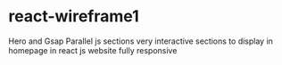 # react-wireframe1
 Hero and Gsap Parallel js   sections very interactive sections to display in homepage  in react js website   fully responsive 

